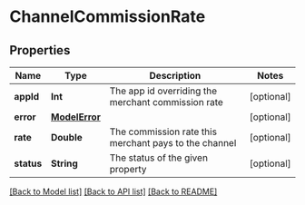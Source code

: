 # ChannelCommissionRate

## Properties
Name | Type | Description | Notes
------------ | ------------- | ------------- | -------------
**appId** | **Int** | The app id overriding the merchant commission rate | [optional] 
**error** | [**ModelError**](ModelError.md) |  | [optional] 
**rate** | **Double** | The commission rate this merchant pays to the channel | [optional] 
**status** | **String** | The status of the given property | [optional] 

[[Back to Model list]](../README.md#documentation-for-models) [[Back to API list]](../README.md#documentation-for-api-endpoints) [[Back to README]](../README.md)


